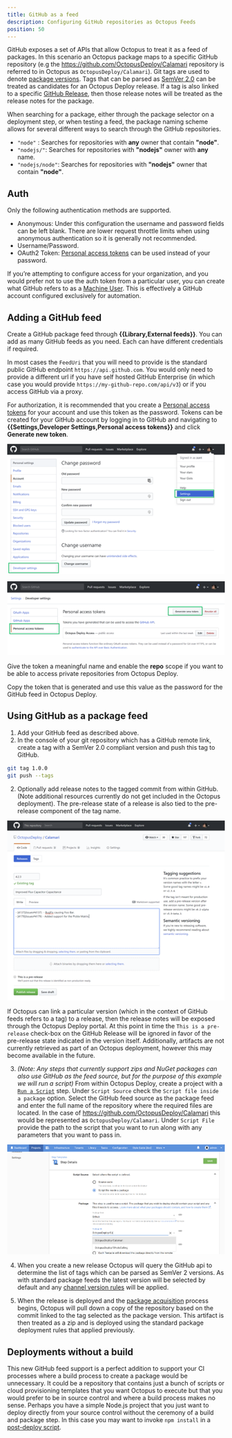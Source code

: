 ```yaml
---
title: GitHub as a feed
description: Configuring GitHub repositories as Octopus Feeds
position: 50
---
```


GitHub exposes a set of APIs that allow Octopus to treat it as a feed of packages. In this scenario an Octopus package maps to a specific GitHub repository (e.g the https://github.com/OctopusDeploy/Calamari repository is referred to in Octopus as `OctopusDeploy/Calamari`). Git tags are used to denote [package versions](/docs/packaging-applications/create-packages/versioning.md). Tags that can be parsed as [SemVer 2.0](http://semver.org/spec/v2.0.0.html) can be treated as candidates for an Octopus Deploy release. If a tag is also linked to a specific [GitHub Release](https://help.github.com/articles/about-releases/), then those release notes will be treated as the release notes for the package.

When searching for a package, either through the package selector on a deployment step, or when testing a feed, the package naming scheme allows for several different ways to search through the GitHub repositories.
* `"node"` : Searches for repositories with **any** owner that contain **"node"**.
* `"nodejs/"`: Searches for repositories with **"nodejs"** owner with **any** name.
* `"nodejs/node"`: Searches for repositories with **"nodejs"** owner that contain **"node"**.

## Auth
Only the following authentication methods are supported.
* Anonymous: Under this configuration the username and password fields can be left blank. There are lower request throttle limits when using anonymous authentication so it is generally not recommended.
* Username/Password.
* OAuth2 Token: [Personal access tokens](https://github.com/blog/1509-personal-api-tokens) can be used instead of your password.

If you’re attempting to configure access for your organization, and you would prefer not to use the auth token from a particular user, you can create what GitHub refers to as a [Machine User](https://developer.github.com/v3/guides/managing-deploy-keys/#machine-users). This is effectively a GitHub account configured exclusively for automation.

## Adding a GitHub feed
Create a GitHub package feed through **{{Library,External feeds}}**. You can add as many GitHub feeds as you need. Each can have different credentials if required.

In most cases the `FeedUri` that you will need to provide is the standard public GitHub endpoint `https://api.github.com`. You would only need to provide a different url if you have self hosted GitHub Enterprise (in which case you would provide `https://my-github-repo.com/api/v3`) or if you access GitHub via a proxy.

For authorization, it is recommended that you create a [Personal access tokens](https://github.com/blog/1509-personal-api-tokens) for your account and use this token as the password. Tokens can be created for your GitHub account by logging in to GitHub and navigating to  **{{Settings,Developer Settings,Personal access tokens}}** and click **Generate new token**.

![GitHub Personal Access Token](images/GitHub-PersonalAccessToken1.png "width=500")

![GitHub Personal Access Token](images/GitHub-PersonalAccessToken2.png "width=500")

Give the token a meaningful name and enable the **repo** scope if you want to be able to access private repositories from Octopus Deploy.

Copy the token that is generated and use this value as the password for the GitHub feed in Octopus Deploy.

## Using GitHub as a package feed
1. Add your GitHub feed as described above.
2. In the console of your git repository which has a GitHub remote link, create a tag with a SemVer 2.0 compliant version and push this tag to GitHub.

```bash
git tag 1.0.0
git push --tags
```

2. Optionally add release notes to the tagged commit from within GitHub.
(Note additional resources currently do not get included in the Octopus deployment). The pre-release state of a release is also tied to the pre-release component of the tag name.

![GitHub release notes](images/GitHub-ReleaseNotes.png "width=500")

If Octopus can link a particular version (which in the context of GitHub feeds refers to a tag) to a release, then the release notes will be exposed through the Octopus Deploy portal. At this point in time the `This is a pre-release` check-box on the GitHub Release will be ignored in favor of the pre-release state indicated in the version itself. Additionally, artifacts are not currently retrieved as part of an Octopus deployment, however this may become available in the future.

3. _(Note: Any steps that currently support zips and NuGet packages can also use GitHub as the feed source, but for the purpose of this example we will run a script)_  From within Octopus Deploy, create a project with a [`Run a Script`](/docs/deployments/custom-scripts/run-a-script-step.md#Standalonescripts-Choosingwheretosourcethescript) step. Under `Script Source` check the `Script file inside a package` option. Select the GitHub feed source as the package feed and enter the full name of the repository where the required files are located. In the case of https://github.com/OctopusDeploy/Calamari this would be represented as `OctopusDeploy/Calamari`. Under `Script File` provide the path to the script that you want to run along with any parameters that you want to pass in.

 ![GitHub Script Source](images/GitHub-ScriptSource.png "width=500")

 4. When you create a new release Octopus will query the GitHub api to determine the list of tags which can be parsed as SemVer 2 versions. As with standard package feeds the latest version will be selected by default and any [channel version rules](/docs/releases/channels/index.md#Channels-versionrules) will be applied.

5. When the release is deployed and the [package acquisition](/docs/deployments/package-deployments/stage-package-uploads.md) process begins, Octopus will pull down a copy of the repository based on the commit linked to the tag selected as the package version. This artifact is then treated as a zip and is deployed using the standard package deployment rules that applied previously.

## Deployments without a build
This new GitHub feed support is a perfect addition to support your CI processes where a build process to create a package would be unnecessary. It could be a repository that contains just a bunch of scripts or cloud provisioning templates that you want Octopus to execute but that you would prefer to be in source control and where a build process makes no sense. Perhaps you have a simple Node.js project that you just want to deploy directly from your source control without the ceremony of a build and package step. In this case you may want to invoke `npm install` in a [post-deploy script](/docs/deployments/custom-scripts/scripts-in-packages/index.md).
